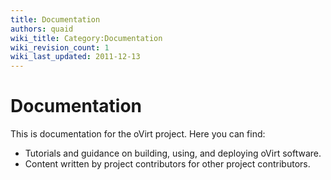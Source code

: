 ```yaml
---
title: Documentation
authors: quaid
wiki_title: Category:Documentation
wiki_revision_count: 1
wiki_last_updated: 2011-12-13
---
```


# Documentation

This is documentation for the oVirt project. Here you can find:

*   Tutorials and guidance on building, using, and deploying oVirt software.
*   Content written by project contributors for other project contributors.
